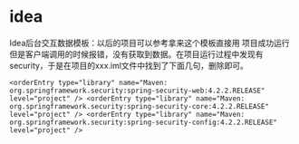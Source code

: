 # idea

Idea后台交互数据模板：以后的项目可以参考拿来这个模板直接用 
项目成功运行但是客户端调用的时候报错，没有获取到数据。在项目运行过程中发现有security，于是在项目的xxx.iml文件中找到了下面几句，删除即可。  

`<orderEntry type="library" name="Maven: org.springframework.security:spring-security-web:4.2.2.RELEASE" level="project" />
<orderEntry type="library" name="Maven: org.springframework.security:spring-security-core:4.2.2.RELEASE" level="project" />
<orderEntry type="library" name="Maven: org.springframework.security:spring-security-config:4.2.2.RELEASE" level="project" />`


